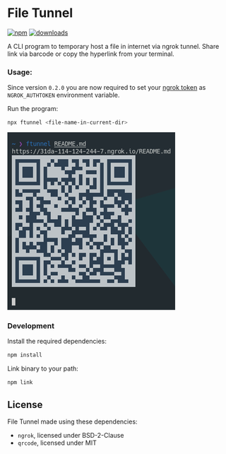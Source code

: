 # File Tunnel

[![npm](https://img.shields.io/npm/v/ftunnel?style=flat)](https://npmjs.org/package/ftunnel)
[![downloads](https://img.shields.io/npm/dt/ftunnel?style=flat)](https://npmjs.org/package/ftunnel)

A CLI program to temporary host a file in internet via ngrok tunnel. Share link via barcode or copy the hyperlink from your terminal.

### Usage:

Since version `0.2.0` you are now required to set your [ngrok token](https://dashboard.ngrok.com/get-started/your-authtoken) as `NGROK_AUTHTOKEN` environment variable.

Run the program:

```sh
npx ftunnel <file-name-in-current-dir>
```

![sample-usage](img/screenshot.png)

### Development

Install the required dependencies:

```sh
npm install
```

Link binary to your path:

```sh
npm link
```

## License 

File Tunnel made using these dependencies:
- `ngrok`, licensed under BSD-2-Clause 
- `qrcode`, licensed under MIT
